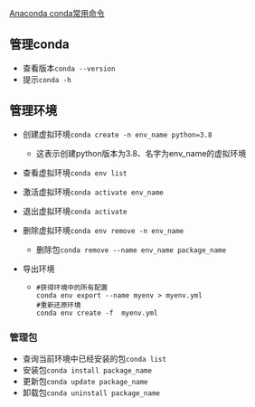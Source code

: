 [ Anaconda conda常用命令](https://blog.csdn.net/chenxy_bwave/article/details/119996001)

## 管理conda

- 查看版本`conda --version`
- 提示`conda -h`

## 管理环境

- 创建虚拟环境`conda create -n env_name python=3.8`

  -  这表示创建python版本为3.8、名字为env_name的虚拟环境

- 查看虚拟环境`conda env list`

- 激活虚拟环境`conda activate env_name`

- 退出虚拟环境`conda activate`

- 删除虚拟环境`conda env remove -n env_name`

  - 删除包`conda remove --name env_name package_name`

- 导出环境

  - ```
    #获得环境中的所有配置
    conda env export --name myenv > myenv.yml
    #重新还原环境
    conda env create -f  myenv.yml
    ```

### 管理包

- 查询当前环境中已经安装的包`conda list`
- 安装包`conda install package_name`
- 更新包`conda update package_name`
- 卸载包`conda uninstall package_name`

